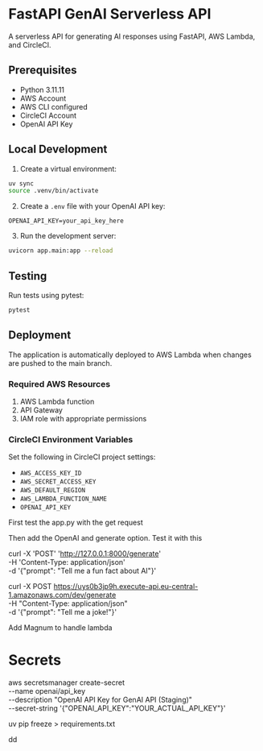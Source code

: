 # FastAPI GenAI Serverless API

A serverless API for generating AI responses using FastAPI, AWS Lambda, and CircleCI.

## Prerequisites

- Python 3.11.11
- AWS Account
- AWS CLI configured
- CircleCI Account
- OpenAI API Key

## Local Development

1. Create a virtual environment:
```bash
uv sync
source .venv/bin/activate
```

2. Create a `.env` file with your OpenAI API key:
```
OPENAI_API_KEY=your_api_key_here
```

3. Run the development server:
```bash
uvicorn app.main:app --reload
```

## Testing

Run tests using pytest:
```bash
pytest
```

## Deployment

The application is automatically deployed to AWS Lambda when changes are pushed to the main branch.

### Required AWS Resources

1. AWS Lambda function
2. API Gateway
3. IAM role with appropriate permissions

### CircleCI Environment Variables

Set the following in CircleCI project settings:

- `AWS_ACCESS_KEY_ID`
- `AWS_SECRET_ACCESS_KEY`
- `AWS_DEFAULT_REGION`
- `AWS_LAMBDA_FUNCTION_NAME`
- `OPENAI_API_KEY`


First test the app.py with the get request


Then add the OpenAI and generate option. Test it with this


curl -X 'POST' 'http://127.0.0.1:8000/generate' \
-H 'Content-Type: application/json' \
-d '{"prompt": "Tell me a fun fact about AI"}'

curl -X POST https://uys0b3jp9h.execute-api.eu-central-1.amazonaws.com/dev/generate \
     -H "Content-Type: application/json" \
     -d '{"prompt": "Tell me a joke!"}'

Add Magnum to handle lambda


# Secrets


aws secretsmanager create-secret \
    --name openai/api_key \
    --description "OpenAI API Key for GenAI API (Staging)" \
    --secret-string '{"OPENAI_API_KEY":"YOUR_ACTUAL_API_KEY"}'


uv pip freeze > requirements.txt

dd
